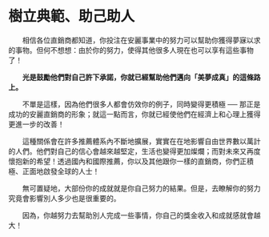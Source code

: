 # 樹立典範、助己助人

&emsp;&emsp;相信各位直銷商都知道，你投注在安麗事業中的努力可以幫助你獲得夢寐以求的事物。但何不想想：由於你的努力，使得其他很多人現在也可以享有這些事物了！

&emsp;&emsp;**光是鼓勵他們對自己許下承諾，你就已經幫助他們邁向「美夢成真」的這條路上。**

&emsp;&emsp;不單是這樣，因為他們很多人都會仿效你的例子，同時變得更積極 ── 那正是成功的安麗直銷商的形象；就這一點而言，你就已經使他們在經濟上和心理上獲得更進一步的改善！

&emsp;&emsp;這種關係會在許多推薦體系內不斷地擴展，實實在在地影響自由世界數以萬計的人們。他們對自己的信心會越來越堅定，生活也變得更加燦爛；而對未來又再度懷抱新的希望！透過國內和國際推薦，你以及其他跟你一樣的直銷商，你們正積極、正面地啟發全球的人士！

&emsp;&emsp;無可置疑地，大部份你的成就就是你自己努力的結果。但是，去瞭解你的努力究竟會影響別人多少也是很重要的。

&emsp;&emsp;因為，你越努力去幫助別人完成一些事情，你自己的獎金收入和成就感就會越大！
